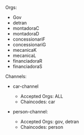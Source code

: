
Orgs:

- Gov
- detran
- montadoraC
- montadoraD
- concessionariF
- concessionariG
- mecanicaK
- mecanicaL
- financiadoraR
- financiadoraS

Channels:

- car-channel
    - Accepted Orgs: ALL
    - Chaincodes: car

- person-channel:
    - Accepted Orgs: gov, detran
    - Chaincodes: person
